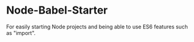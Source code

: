 # Node-Babel-Starter
For easily starting Node projects and being able to use ES6 features such as "import".
